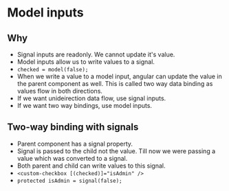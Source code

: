 # Model inputs

## Why

- Signal inputs are readonly. We cannot update it's value.
- Model inputs allow us to write values to a signal.
- `checked = model(false);`
- When we write a value to a model input, angular can update the value in the parent component as well. This is called two way data binding as values flow in both directions.
- If we want unideirection data flow, use signal inputs.
- If we want two way bindings, use model inputs.

## Two-way binding with signals

- Parent component has a signal property.
- Signal is passed to the child not the value. Till now we were passing a value which was converted to a signal.
- Both parent and child can write values to this signal.
- `<custom-checkbox [(checked)]="isAdmin" />`
- `protected isAdmin = signal(false);`

